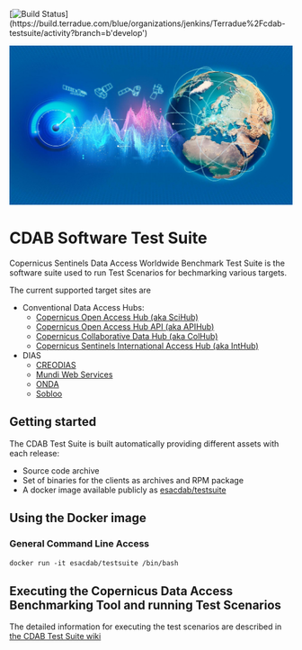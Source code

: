 [![Build Status](https://build.terradue.com/buildStatus/icon?job=Terradue%2Fcdab-testsuite%b'develop')](https://build.terradue.com/blue/organizations/jenkins/Terradue%2Fcdab-testsuite/activity?branch=b'develop')


![CDAB logo](doc/images/cdab-logo.jpg)

# CDAB Software Test Suite

Copernicus Sentinels Data Access Worldwide Benchmark Test Suite is the software suite used to run Test Scenarios for bechmarking various targets.

The current supported target sites are

* Conventional Data Access Hubs:
  * [Copernicus Open Access Hub (aka SciHub)](https://scihub.copernicus.eu/)
  * [Copernicus Open Access Hub API (aka APIHub)](https://scihub.copernicus.eu/twiki/do/view/SciHubWebPortal/APIHubDescription)
  * [Copernicus Collaborative Data Hub (aka ColHub)](https://colhub.copernicus.eu/)
  * [Copernicus Sentinels International Access Hub (aka IntHub)](https://inthub.copernicus.eu/)
* DIAS
  * [CREODIAS](https://creodias.eu/)
  * [Mundi Web Services](https://mundiwebservices.com/)
  * [ONDA](https://www.onda-dias.eu/)
  * [Sobloo](https://sobloo.eu/)


## Getting started

The CDAB Test Suite is built automatically providing different assets with each release:
- Source code archive
- Set of binaries for the clients as archives and RPM package
- A docker image available publicly as [esacdab/testsuite](https://hub.docker.com/repository/docker/esacdab/testsuite)

## Using the Docker image

### General Command Line Access

    docker run -it esacdab/testsuite /bin/bash

## Executing the Copernicus Data Access Benchmarking Tool and running Test Scenarios

The detailed information for executing the test scenarios are described in [the CDAB Test Suite wiki](https://github.com/Terradue/cdab-testsuite/wiki)
